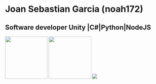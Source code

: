 # Joan Sebastian Garcia (noah172)
## Software developer Unity |C#|Python|NodeJS

<img height="137.3px" src="https://github-readme-stats.vercel.app/api?username=noah172&show_icons=true&theme=vue-dark" />
<img height="137.3px" src="https://github-readme-stats.vercel.app/api/top-langs/?username=noah172&count_private=true&show_icons=true&theme=vue-dark&layout=compact" />
<img src="https://github-readme-streak-stats.herokuapp.com/?user=noah172&theme=vue-dark">

<!--
**Noah172/Noah172** is a ✨ _special_ ✨ repository because its `README.md` (this file) appears on your GitHub profile.

Here are some ideas to get you started:

- 🔭 I’m currently working on ...
- 🌱 I’m currently learning ...
- 👯 I’m looking to collaborate on ...
- 🤔 I’m looking for help with ...
- 💬 Ask me about ...
- 📫 How to reach me: ...
- 😄 Pronouns: ...
- ⚡ Fun fact: ...
-->
